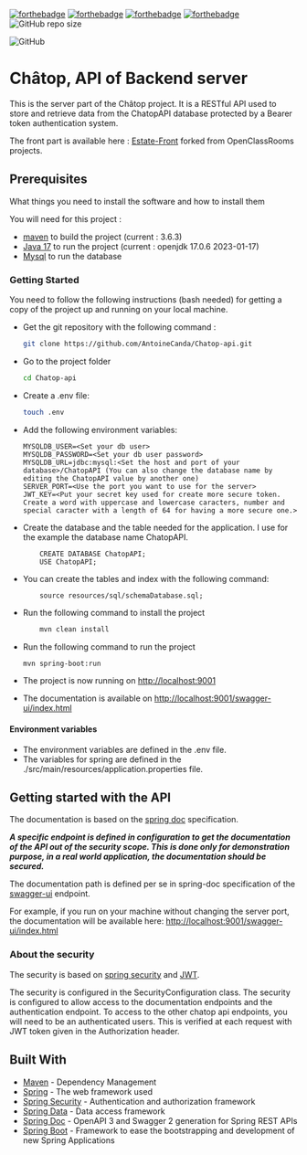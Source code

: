 [![forthebadge](https://forthebadge.com/images/badges/uses-git.svg)](https://forthebadge.com)
[![forthebadge](https://forthebadge.com/images/badges/made-with-java.svg)](https://forthebadge.com)
[![forthebadge](https://forthebadge.com/images/badges/build-with-spring.svg)](https://forthebadge.com)
[![forthebadge](https://forthebadge.com/images/badges/build-with-spring-boot.svg)](https://forthebadge.com)
![GitHub repo size](https://img.shields.io/github/repo-size/AntoineCanda/Chatop-api?style=for-the-badge)

![GitHub](https://img.shields.io/github/license/AntoineCanda/Chatop-api?style=flat-square)

# Châtop, API of Backend server

This is the server part of the Châtop project.
It is a RESTful API used to store and retrieve data from the ChatopAPI database protected by a Bearer token authentication system.

The front part is available here : [Estate-Front](https://github.com/AntoineCanda/Developpez-le-back-end-en-utilisant-Java-et-Spring) forked from OpenClassRooms projects.

## Prerequisites

What things you need to install the software and how to install them

You will need for this project :

- [maven](https://maven.apache.org/install.html) to build the project (current : 3.6.3)
- [Java 17](https://www.oracle.com/java/technologies/javase-jdk17-downloads.html) to run the project (current : openjdk 17.0.6 2023-01-17)
- [Mysql](https://dev.mysql.com/downloads/mysql/) to run the database

### Getting Started

You need to follow the following instructions (bash needed) for getting a copy of the project up and running on your local machine.

- Get the git repository with the following command :

    ```bash
    git clone https://github.com/AntoineCanda/Chatop-api.git
    ```

- Go to the project folder

    ```bash
    cd Chatop-api
    ```

- Create a .env file:

    ```bash
    touch .env
    ```

- Add the following environment variables:

    ```text
    MYSQLDB_USER=<Set your db user>
    MYSQLDB_PASSWORD=<Set your db user password>
    MYSQLDB_URL=jdbc:mysql:<Set the host and port of your database>/ChatopAPI (You can also change the database name by editing the ChatopAPI value by another one)
    SERVER_PORT=<Use the port you want to use for the server>
    JWT_KEY=<Put your secret key used for create more secure token. Create a word with uppercase and lowercase caracters, number and special caracter with a length of 64 for having a more secure one.>
    ```

- Create the database and the table needed for the application. I use for the example the database name ChatopAPI.

    ```mysql
        CREATE DATABASE ChatopAPI;
        USE ChatopAPI;
    ```

- You can create the tables and index with the following command:

    ```mysql
        source resources/sql/schemaDatabase.sql;
    ```

- Run the following command to install the project

    ```bash
        mvn clean install
    ```

- Run the following command to run the project

    ```bash
    mvn spring-boot:run
    ```

- The project is now running on  [http://localhost:9001](http://localhost:9001)
- The documentation is available on [http://localhost:9001/swagger-ui/index.html](http://localhost:9001/swagger-ui/index.html)


#### Environment variables

- The environment variables are defined in the .env file.
- The variables for spring are defined in the ./src/main/resources/application.properties file.


## Getting started with the API

The documentation is based on the [spring doc](https://springdoc.org/#getting-started) specification.


***A specific endpoint is defined in configuration to get the documentation of the API out of the security scope.
This is done only for demonstration purpose, in a real world application, the documentation should be secured.***

The documentation path is defined per se in spring-doc specification of
the [swagger-ui](https://springdoc.org/v2/#getting-started)
endpoint.

For example, if you run on your machine without changing the server port, the documentation will be available
here: <http://localhost:9001/swagger-ui/index.html>


### About the security

The security is based on [spring security](https://spring.io/projects/spring-security) and [JWT](https://jwt.io/).

The security is configured in the SecurityConfiguration class.
The security is configured to allow access to the documentation endpoints and the authentication endpoint.
To access to the other chatop api endpoints, you will need to be an authenticated users. This is verified at each request with JWT token given in the Authorization header.


## Built With

- [Maven](https://maven.apache.org/) - Dependency Management
- [Spring](https://spring.io/) - The web framework used
- [Spring Security](https://spring.io/projects/spring-security) - Authentication and authorization framework
- [Spring Data](https://spring.io/projects/spring-data) - Data access framework
- [Spring Doc](https://springdoc.org/) - OpenAPI 3 and Swagger 2 generation for Spring REST APIs
- [Spring Boot](https://spring.io/projects/spring-boot) - Framework to ease the bootstrapping and development of new
  Spring Applications
